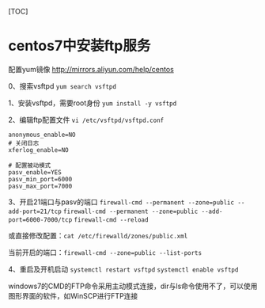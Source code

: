 [TOC]

# centos7中安装ftp服务

配置yum镜像 
<http://mirrors.aliyun.com/help/centos>

0、搜索vsftpd 
`yum search vsftpd` 

1、安装vsftpd，需要root身份 
`yum install -y vsftpd` 

2、编辑ftp配置文件 
`vi /etc/vsftpd/vsftpd.conf` 

```properties
anonymous_enable=NO
# 关闭日志
xferlog_enable=NO

# 配置被动模式
pasv_enable=YES
pasv_min_port=6000
pasv_max_port=7000
```

3、开启21端口与pasv的端口 
`firewall-cmd --permanent --zone=public --add-port=21/tcp` 
`firewall-cmd --permanent --zone=public --add-port=6000-7000/tcp` 
`firewall-cmd --reload`  

或直接修改配置：`cat /etc/firewalld/zones/public.xml` 

当前开启的端口：`firewall-cmd --zone=public --list-ports` 

4、重启及开机启动 
`systemctl restart vsftpd` 
`systemctl enable vsftpd` 

windows7的CMD的FTP命令采用主动模式连接，dir与ls命令使用不了，可以使用图形界面的软件，如WinSCP进行FTP连接 
